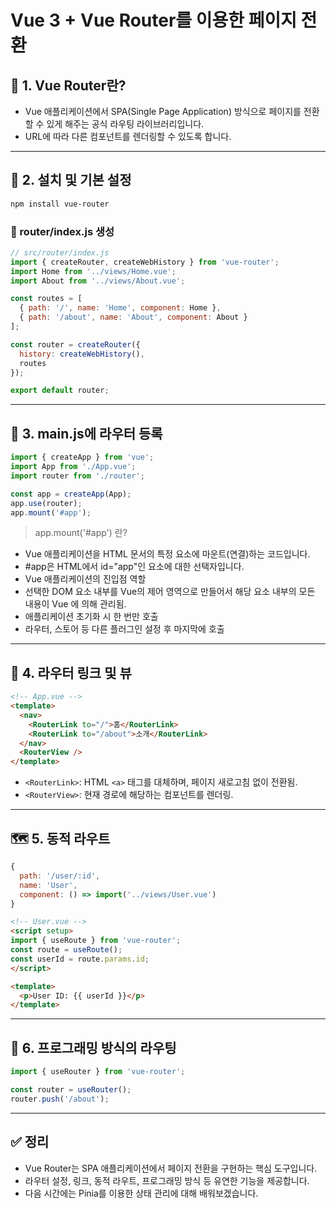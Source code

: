 # Vue 3 + Vue Router를 이용한 페이지 전환

## 🚦 1. Vue Router란?

- Vue 애플리케이션에서 SPA(Single Page Application) 방식으로 페이지를 전환할 수 있게 해주는 공식 라우팅 라이브러리입니다.
- URL에 따라 다른 컴포넌트를 렌더링할 수 있도록 합니다.

---

## 🔧 2. 설치 및 기본 설정

```bash
npm install vue-router
```

### 📄 router/index.js 생성

```js
// src/router/index.js
import { createRouter, createWebHistory } from 'vue-router';
import Home from '../views/Home.vue';
import About from '../views/About.vue';

const routes = [
  { path: '/', name: 'Home', component: Home },
  { path: '/about', name: 'About', component: About }
];

const router = createRouter({
  history: createWebHistory(),
  routes
});

export default router;
```

---

## 🧩 3. main.js에 라우터 등록

```js
import { createApp } from 'vue';
import App from './App.vue';
import router from './router';

const app = createApp(App);
app.use(router);
app.mount('#app');
```
> app.mount('#app') 란?

- Vue 애플리케이션을 HTML 문서의 특정 요소에 마운트(연결)하는 코드입니다.
- #app은 HTML에서 id="app"인 요소에 대한 선택자입니다.
- Vue 애플리케이션의 진입점 역할
- 선택한 DOM 요소 내부를 Vue의 제어 영역으로 만들어서 해당 요소 내부의 모든 내용이 Vue 에 의해 관리됨.
- 애플리케이션 초기화 시 한 번만 호출
- 라우터, 스토어 등 다른 플러그인 설정 후 마지막에 호출

---

## 🧭 4. 라우터 링크 및 뷰

```html
<!-- App.vue -->
<template>
  <nav>
    <RouterLink to="/">홈</RouterLink>
    <RouterLink to="/about">소개</RouterLink>
  </nav>
  <RouterView />
</template>
```

- `<RouterLink>`: HTML `<a>` 태그를 대체하며, 페이지 새로고침 없이 전환됨.
- `<RouterView>`: 현재 경로에 해당하는 컴포넌트를 렌더링.

---

## 🗺️ 5. 동적 라우트

```js
{
  path: '/user/:id',
  name: 'User',
  component: () => import('../views/User.vue')
}
```

```html
<!-- User.vue -->
<script setup>
import { useRoute } from 'vue-router';
const route = useRoute();
const userId = route.params.id;
</script>

<template>
  <p>User ID: {{ userId }}</p>
</template>
```

---

## 🔁 6. 프로그래밍 방식의 라우팅

```js
import { useRouter } from 'vue-router';

const router = useRouter();
router.push('/about');
```

---

## ✅ 정리

- Vue Router는 SPA 애플리케이션에서 페이지 전환을 구현하는 핵심 도구입니다.
- 라우터 설정, 링크, 동적 라우트, 프로그래밍 방식 등 유연한 기능을 제공합니다.
- 다음 시간에는 Pinia를 이용한 상태 관리에 대해 배워보겠습니다.
